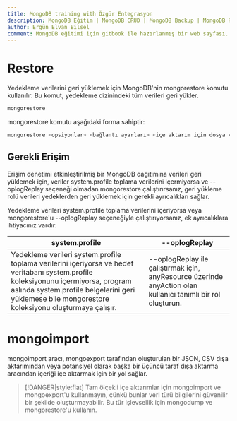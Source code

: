 ```yaml
---
title: MongoDB training with Özgür Entegrasyon
description: MongoDB Eğitim | MongoDB CRUD | MongoDB Backup | MongoDB Restore | MongoDB Replica Set | Özgür Entegrasyon | www.ozgurentegrasyon.com
author: Ergün Elvan Bilsel
comment: MongoDB eğitimi için gitbook ile hazırlanmış bir web sayfası. A gitbook web page for MongoDB Training.
---
```


# Restore

Yedekleme verilerini geri yüklemek için MongoDB'nin mongorestore komutu kullanılır. Bu komut, yedekleme dizinindeki tüm verileri geri yükler.

```sh
mongorestore
```

mongorestore komutu aşağıdaki forma sahiptir:

```sh
mongorestore <opsiyonlar> <bağlantı ayarları> <içe aktarım için dosya veya dizin>
```


## Gerekli Erişim
Erişim denetimi etkinleştirilmiş bir MongoDB dağıtımına verileri geri yüklemek için, veriler system.profile toplama verilerini içermiyorsa ve --oplogReplay seçeneği olmadan mongorestore çalıştırırsanız, geri yükleme rolü verileri yedeklerden geri yüklemek için gerekli ayrıcalıkları sağlar.

Yedekleme verileri system.profile toplama verilerini içeriyorsa veya mongorestore'u --oplogReplay seçeneğiyle çalıştırıyorsanız, ek ayrıcalıklara ihtiyacınız vardır:

|  system.profile |  --oplogReplay |
| --------------- | -------------- |
|   Yedekleme verileri system.profile toplama verilerini içeriyorsa ve hedef veritabanı system.profile koleksiyonunu içermiyorsa, program aslında system.profile belgelerini geri yüklemese bile mongorestore koleksiyonu oluşturmaya çalışır.              |      --oplogReplay ile çalıştırmak için, anyResource üzerinde anyAction olan kullanıcı tanımlı bir rol oluşturun.          |


# mongoimport

mongoimport aracı, mongoexport tarafından oluşturulan bir JSON, CSV  dışa aktarımından veya potansiyel olarak başka bir üçüncü taraf dışa aktarma aracından içeriği içe aktarmak için bir yol sağlar.

> [!DANGER|style:flat]
> Tam ölçekli içe aktarımlar için mongoimport ve mongoexport'u kullanmayın, çünkü bunlar veri türü bilgilerini güvenilir bir şekilde oluşturmayabilir. Bu tür işlevsellik için mongodump ve mongorestore'u kullanın.